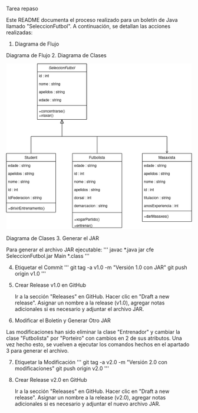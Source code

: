 Tarea repaso

Este README documenta el proceso realizado para un boletín de Java llamado "SeleccionFutbol". A continuación, se detallan las acciones realizadas:
1. Diagrama de Flujo

Diagrama de Flujo
2. Diagrama de Clases

![Fallo al cargar imagen](Repaso_clases.drawio.png)

Diagrama de Clases
3. Generar el JAR

Para generar el archivo JAR ejecutable:
'''
javac *.java
jar cfe SeleccionFutbol.jar Main *.class
'''

4. Etiquetar el Commit
'''
git tag -a v1.0 -m "Versión 1.0 con JAR"
git push origin v1.0
'''

5. Crear Release v1.0 en GitHub

    Ir a la sección "Releases" en GitHub.
    Hacer clic en "Draft a new release".
    Asignar un nombre a la release (v1.0), agregar notas adicionales si es necesario y adjuntar el archivo JAR.

6. Modificar el Boletín y Generar Otro JAR

Las modificaciones han sido eliminar la clase "Entrenador" y cambiar la clase "Futbolista" por "Porteiro" con cambios en 2 de sus atributos. Una vez hecho esto, se vuelven a ejecutar los comandos hechos en el apartado 3 para generar el archivo.

7. Etiquetar la Modificación
'''
git tag -a v2.0 -m "Versión 2.0 con modificaciones"
git push origin v2.0
'''
8. Crear Release v2.0 en GitHub

    Ir a la sección "Releases" en GitHub.
    Hacer clic en "Draft a new release".
    Asignar un nombre a la release (v2.0), agregar notas adicionales si es necesario y adjuntar el nuevo archivo JAR.
